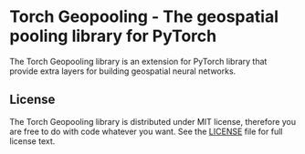 # Torch Geopooling - The geospatial pooling library for PyTorch

The Torch Geopooling library is an extension for PyTorch library that provide extra layers for
building geospatial neural networks.


## License

The Torch Geopooling library is distributed under MIT license, therefore you are free to do with
code whatever you want. See the [LICENSE](LICENSE) file for full license text.
